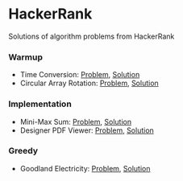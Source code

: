 # HackerRank
Solutions of algorithm problems from HackerRank

### Warmup

- Time Conversion: [Problem](https://www.hackerrank.com/challenges/time-conversion), [Solution](https://github.com/burakkal/HackerRank/blob/master/src/main/java/com/burakkal/hackerrank/algorithms/warmup/TimeConversion.java)
- Circular Array Rotation: [Problem](https://www.hackerrank.com/challenges/circular-array-rotation), [Solution](https://github.com/burakkal/HackerRank/blob/master/src/main/java/com/burakkal/hackerrank/algorithms/warmup/CircularArrayRotation.java)

### Implementation

- Mini-Max Sum: [Problem](https://www.hackerrank.com/challenges/mini-max-sum), [Solution](https://github.com/burakkal/HackerRank/blob/master/src/main/java/com/burakkal/hackerrank/algorithms/implementation/MiniMaxSum.java)
- Designer PDF Viewer: [Problem](https://www.hackerrank.com/challenges/designer-pdf-viewer), [Solution](https://github.com/burakkal/HackerRank/blob/master/src/main/java/com/burakkal/hackerrank/algorithms/implementation/DesignerPdfViewer.java)

### Greedy

- Goodland Electricity: [Problem](https://www.hackerrank.com/challenges/pylons), [Solution](https://github.com/burakkal/HackerRank/blob/master/src/main/java/com/burakkal/hackerrank/algorithms/greedy/GoodlandElectricity.java)
